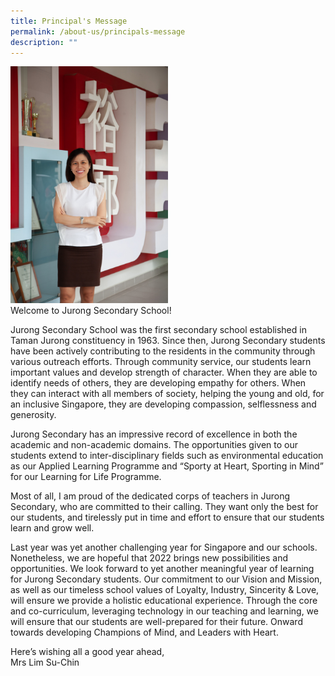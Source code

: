 ```yaml
---
title: Principal's Message
permalink: /about-us/principals-message
description: ""
---
```

<div>  
<div style="float: right">  
<img src="/images/Mrs%20Lim%204.jpg" 
     style="width:50%">
</div>  
<div></div>  
</div>

Welcome to Jurong Secondary School!

Jurong Secondary School was the first secondary school established in Taman Jurong constituency in 1963. Since then, Jurong Secondary students have been actively contributing to the residents in the community through various outreach efforts. Through community service, our students learn important values and develop strength of character. When they are able to identify needs of others, they are developing empathy for others. When they can interact with all members of society, helping the young and old, for an inclusive Singapore, they are developing compassion, selflessness and generosity.

Jurong Secondary has an impressive record of excellence in both the academic and non-academic domains. The opportunities given to our students extend to inter-disciplinary fields such as environmental education as our Applied Learning Programme and “Sporty at Heart, Sporting in Mind” for our Learning for Life Programme.

Most of all, I am proud of the dedicated corps of teachers in Jurong Secondary, who are committed to their calling. They want only the best for our students, and tirelessly put in time and effort to ensure that our students learn and grow well.

Last year was yet another challenging year for Singapore and our schools. Nonetheless, we are hopeful that 2022 brings new possibilities and opportunities. We look forward to yet another meaningful year of learning for Jurong Secondary students. Our commitment to our Vision and Mission, as well as our timeless school values of Loyalty, Industry, Sincerity & Love, will ensure we provide a holistic educational experience. Through the core and co-curriculum, leveraging technology in our teaching and learning, we will ensure that our students are well-prepared for their future. Onward towards developing Champions of Mind, and Leaders with Heart.

Here’s wishing all a good year ahead,<br>
Mrs Lim Su-Chin